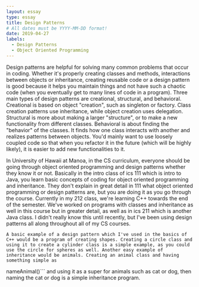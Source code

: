 ```yaml
---
layout: essay
type: essay
title: Design Patterns
# All dates must be YYYY-MM-DD format!
date: 2019-04-27
labels:
  - Design Patterns
  - Object Oriented Programming
---
```


  Design patterns are helpful for solving many common problems that occur in coding. Whether it's properly creating classes and methods, interactions between objects or inheritance, creating reusable code or a design pattern is good because it helps you maintain things and not have such a chaotic code (when you eventually get to many lines of code in a program). Three main types of design patterns are creational, structural, and behavioral. Creational is based on object "creation", such as singleton or factory. Class creation patterns use inheritance, while object creation uses delegation. Structural is more about making a larger "structure", or to make a new functionality from different classes.  Behavioral is about finding the "behavior" of the classes. It finds how one class interacts with another and realizes patterns between objects. You'd mainly want to use loosely coupled code so that when you refactor it in the future (which will be highly likely), it is easier to add new functionalities to it.

  In University of Hawaii at Manoa, in the CS curriculum, everyone should be going through object oriented programming and design patterns whether they know it or not. Basically in the intro class of ics 111 which is intro to Java, you learn basic concepts of coding for object oriented programming and inheritance. They don't explain in great detail in 111 what object oriented programming or design patterns are, but you are doing it as you go through the course. Currently in my 212 class, we're learning C++ towards the end of the semester. We've worked on programs with classes and inheritance as well in this course but in greater detail, as well as in ics 211 which is another Java class. I didn't really know this until recently, but I've been using design patterns all along throughout all of my CS courses.
  
    A basic example of a design pattern which I've used in the basics of C++ would be a program of creating shapes. Creating a circle class and using it to create a cylinder class is a simple example, as you could use the circle for spheres as well. Another easy example of inheritance would be animals. Creating an animal class and having something simple as
nameAnimal()``` 
and using it as a super for animals such as cat or dog, then naming the cat or dog is a simple inheritance program.
